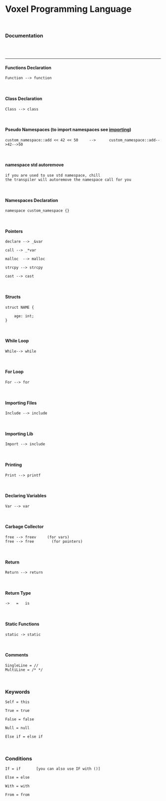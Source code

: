 # Voxel Programming Language


<br>

### Documentation



<br>

<br>

***

#### Functions Declaration

	Function --> function
	
	
<br>

#### Class Declaration

	Class --> class
	
<br>


#### Pseudo Namespaces (to import namespaces see [importing](https://github.com/UnityTheCoder/Voxel/blob/main/doc/README.md#importing-lib))

	custom_namespace::add << 42 << 50     -->      custom_namespace::add-->42-->50
	
<br>

#### namespace std autoremove

	if you are used to use std namespace, chill
	the transpiler will autoremove the namespace call for you
	
<br>

#### Namespaces Declaration

	namespace custom_namespace {}
	
<br>

#### Pointers

	declare --> _&var
	
	call --> _*var
	
	malloc  --> malloc
	
	strcpy --> strcpy
	
	cast --> cast
	
	
<br>

#### Structs
	struct NAME {
	
		age: int;
	}
	
<br>

#### While Loop
	While--> while
	
<br>

#### For Loop

	For --> for
	
<br>

#### Importing Files

	Include --> include
	
	
<br>

#### Importing Lib

	Import --> include
	
	
<br>

#### Printing

	Print --> printf
	
	
<br>

#### Declaring Variables

	Var --> var
	
	
<br>

#### Carbage Collector

	free --> freev     (for vars)
	free --> free        (for pointers)
	
	
<br>

#### Return

	Return --> return
	
	
<br>

#### Return Type

	->   =   is
	
	
<br>

#### Static Functions

	static -> static
	
	
<br>


#### Comments

	SingleLine = //
	MultiLine = /* */
	
	
<br>

### Keywords

	Self = this
	
	True = true
	
	False = false
	
	Null = null
	
	Else if = else if
	
	
<br>

### Conditions

	If = if       [you can also use IF with ()]
	
	Else = else
	
	With = with
	
	From = from
	

